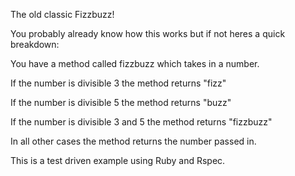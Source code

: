 The old classic Fizzbuzz!

You probably already know how this works but if not heres a quick breakdown:

You have a method called fizzbuzz which takes in a number.

If the number is divisible 3 the method returns "fizz"

If the number is divisible 5 the method returns "buzz"

If the number is divisible 3 and 5 the method returns "fizzbuzz"

In all other cases the method returns the number passed in.

This is a test driven example using Ruby and Rspec.
